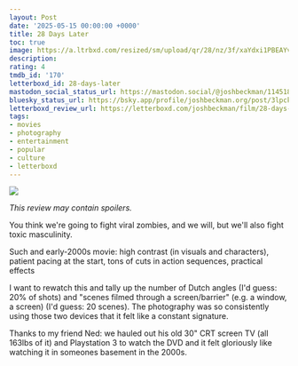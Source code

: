```yaml
---
layout: Post
date: '2025-05-15 00:00:00 +0000'
title: 28 Days Later
toc: true
image: https://a.ltrbxd.com/resized/sm/upload/qr/28/nz/3f/xaYdxi1PBEAYvqknvAmMPK5Eff3-0-600-0-900-crop.jpg?v=22d7237ed9
description:
rating: 4
tmdb_id: '170'
letterboxd_id: 28-days-later
mastodon_social_status_url: https://mastodon.social/@joshbeckman/114518719376588359
bluesky_status_url: https://bsky.app/profile/joshbeckman.org/post/3lpckwhj3u32n
letterboxd_review_url: https://letterboxd.com/joshbeckman/film/28-days-later/
tags:
- movies
- photography
- entertainment
- popular
- culture
- letterboxd
---
```


 <p><img src="https://a.ltrbxd.com/resized/sm/upload/qr/28/nz/3f/xaYdxi1PBEAYvqknvAmMPK5Eff3-0-600-0-900-crop.jpg?v=22d7237ed9"/></p> <p><em>This review may contain spoilers.</em></p> <p>You think we're going to fight viral zombies, and we will, but we'll also fight toxic masculinity.</p><p>Such and early-2000s movie: high contrast (in visuals and characters), patient pacing at the start, tons of cuts in action sequences, practical effects</p><p>I want to rewatch this and tally up the number of Dutch angles (I'd guess: 20% of shots) and "scenes filmed through a screen/barrier" (e.g. a window, a screen) (I'd guess: 20 scenes). The photography was so consistently using those two devices that it felt like a constant signature.</p><p>Thanks to my friend Ned: we hauled out his old 30" CRT screen TV (all 163lbs of it) and Playstation 3 to watch the DVD and it felt gloriously like watching it in someones basement in the 2000s.</p> 

